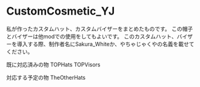 # CustomCosmetic_YJ
私が作ったカスタムハット、カスタムバイザーをまとめたものです。
この帽子とバイザーは他modでの使用をしてもよいです。
このカスタムハット、バイザーを導入する際、制作者名にSakura_Whiteか、やちゃじゃくやの名義を載せてください。

既に対応済みの物
TOPHats
TOPVisors

対応する予定の物
TheOtherHats
